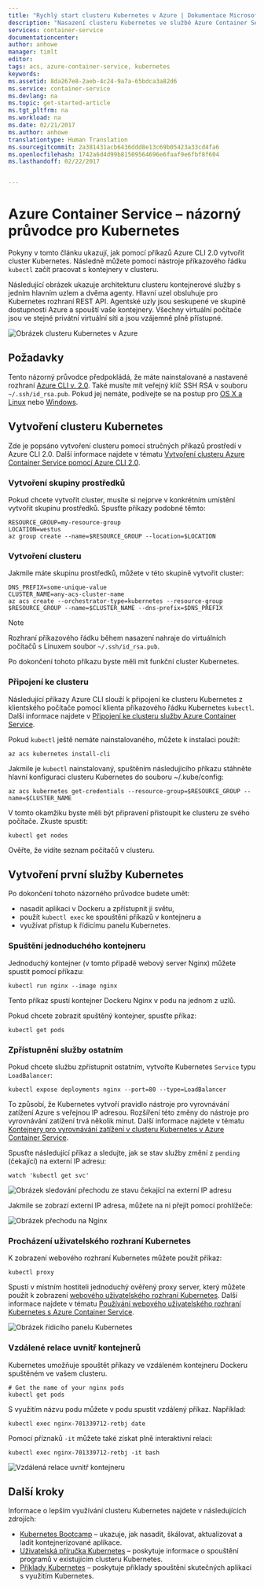 ```yaml
---
title: "Rychlý start clusteru Kubernetes v Azure | Dokumentace Microsoftu"
description: "Nasazení clusteru Kubernetes ve službě Azure Container Service a zahájení práce"
services: container-service
documentationcenter: 
author: anhowe
manager: timlt
editor: 
tags: acs, azure-container-service, kubernetes
keywords: 
ms.assetid: 8da267e8-2aeb-4c24-9a7a-65bdca3a82d6
ms.service: container-service
ms.devlang: na
ms.topic: get-started-article
ms.tgt_pltfrm: na
ms.workload: na
ms.date: 02/21/2017
ms.author: anhowe
translationtype: Human Translation
ms.sourcegitcommit: 2a381431acb6436ddd8e13c69b05423a33cd4fa6
ms.openlocfilehash: 1742a6d4d99b81509564696e6faaf9e6fbf8f604
ms.lasthandoff: 02/22/2017


---
```


# <a name="azure-container-service---kubernetes-walkthrough"></a>Azure Container Service – názorný průvodce pro Kubernetes


Pokyny v tomto článku ukazují, jak pomocí příkazů Azure CLI 2.0 vytvořit cluster Kubernetes. Následně můžete pomocí nástroje příkazového řádku `kubectl` začít pracovat s kontejnery v clusteru.

Následující obrázek ukazuje architekturu clusteru kontejnerové služby s jedním hlavním uzlem a dvěma agenty. Hlavní uzel obsluhuje pro Kubernetes rozhraní REST API. Agentské uzly jsou seskupené ve skupině dostupnosti Azure a spouští vaše kontejnery. Všechny virtuální počítače jsou ve stejné privátní virtuální síti a jsou vzájemně plně přístupné.

![Obrázek clusteru Kubernetes v Azure](media/container-service-kubernetes-walkthrough/kubernetes.png)

## <a name="prerequisites"></a>Požadavky
Tento názorný průvodce předpokládá, že máte nainstalované a nastavené rozhraní [Azure CLI v. 2.0](/cli/azure/install-az-cli2). Také musíte mít veřejný klíč SSH RSA v souboru `~/.ssh/id_rsa.pub`. Pokud jej nemáte, podívejte se na postup pro [OS X a Linux](../virtual-machines/virtual-machines-linux-mac-create-ssh-keys.md) nebo [Windows](../virtual-machines/virtual-machines-linux-ssh-from-windows.md).






## <a name="create-your-kubernetes-cluster"></a>Vytvoření clusteru Kubernetes

Zde je popsáno vytvoření clusteru pomocí stručných příkazů prostředí v Azure CLI 2.0. Další informace najdete v tématu [Vytvoření clusteru Azure Container Service pomocí Azure CLI 2.0](container-service-create-acs-cluster-cli.md).

### <a name="create-a-resource-group"></a>Vytvoření skupiny prostředků
Pokud chcete vytvořit cluster, musíte si nejprve v konkrétním umístění vytvořit skupinu prostředků. Spusťte příkazy podobné těmto:

```console
RESOURCE_GROUP=my-resource-group
LOCATION=westus
az group create --name=$RESOURCE_GROUP --location=$LOCATION
```

### <a name="create-a-cluster"></a>Vytvoření clusteru
Jakmile máte skupinu prostředků, můžete v této skupině vytvořit cluster:

```console
DNS_PREFIX=some-unique-value
CLUSTER_NAME=any-acs-cluster-name
az acs create --orchestrator-type=kubernetes --resource-group $RESOURCE_GROUP --name=$CLUSTER_NAME --dns-prefix=$DNS_PREFIX
```

> [!NOTE]
> Rozhraní příkazového řádku během nasazení nahraje do virtuálních počítačů s Linuxem soubor `~/.ssh/id_rsa.pub`.
>

Po dokončení tohoto příkazu byste měli mít funkční cluster Kubernetes.

### <a name="connect-to-the-cluster"></a>Připojení ke clusteru

Následující příkazy Azure CLI slouží k připojení ke clusteru Kubernetes z klientského počítače pomocí klienta příkazového řádku Kubernetes `kubectl`. Další informace najdete v [Připojení ke clusteru služby Azure Container Service](container-service-connect.md).

Pokud `kubectl` ještě nemáte nainstalovaného, můžete k instalaci použít:

```console
az acs kubernetes install-cli
```

Jakmile je `kubectl` nainstalovaný, spuštěním následujícího příkazu stáhněte hlavní konfiguraci clusteru Kubernetes do souboru ~/.kube/config:

```console
az acs kubernetes get-credentials --resource-group=$RESOURCE_GROUP --name=$CLUSTER_NAME
```

V tomto okamžiku byste měli být připravení přistoupit ke clusteru ze svého počítače. Zkuste spustit:
```console
kubectl get nodes
```

Ověřte, že vidíte seznam počítačů v clusteru.

## <a name="create-your-first-kubernetes-service"></a>Vytvoření první služby Kubernetes

Po dokončení tohoto názorného průvodce budete umět:
 * nasadit aplikaci v Dockeru a zpřístupnit ji světu,
 * použít `kubectl exec` ke spouštění příkazů v kontejneru a 
 * využívat přístup k řídicímu panelu Kubernetes.

### <a name="start-a-simple-container"></a>Spuštění jednoduchého kontejneru
Jednoduchý kontejner (v tomto případě webový server Nginx) můžete spustit pomocí příkazu:

```console
kubectl run nginx --image nginx
```

Tento příkaz spustí kontejner Dockeru Nginx v podu na jednom z uzlů.

Pokud chcete zobrazit spuštěný kontejner, spusťte příkaz:

```console
kubectl get pods
```

### <a name="expose-the-service-to-the-world"></a>Zpřístupnění služby ostatním
Pokud chcete službu zpřístupnit ostatním, vytvořte Kubernetes `Service` typu `LoadBalancer`:

```console
kubectl expose deployments nginx --port=80 --type=LoadBalancer
```

To způsobí, že Kubernetes vytvoří pravidlo nástroje pro vyrovnávání zatížení Azure s veřejnou IP adresou. Rozšíření této změny do nástroje pro vyrovnávání zatížení trvá několik minut. Další informace najdete v tématu [Kontejnery pro vyrovnávání zatížení v clusteru Kubernetes v Azure Container Service](container-service-kubernetes-load-balancing.md).

Spusťte následující příkaz a sledujte, jak se stav služby změní z `pending` (čekající) na externí IP adresu:

```console
watch 'kubectl get svc'
```

  ![Obrázek sledování přechodu ze stavu čekající na externí IP adresu](media/container-service-kubernetes-walkthrough/kubernetes-nginx3.png)

Jakmile se zobrazí externí IP adresa, můžete na ni přejít pomocí prohlížeče:

  ![Obrázek přechodu na Nginx](media/container-service-kubernetes-walkthrough/kubernetes-nginx4.png)  


### <a name="browse-the-kubernetes-ui"></a>Procházení uživatelského rozhraní Kubernetes
K zobrazení webového rozhraní Kubernetes můžete použít příkaz:

```console
kubectl proxy
```
Spustí v místním hostiteli jednoduchý ověřený proxy server, který můžete použít k zobrazení [webového uživatelského rozhraní Kubernetes](http://localhost:8001/ui). Další informace najdete v tématu [Používání webového uživatelského rozhraní Kubernetes s Azure Container Service](container-service-kubernetes-ui.md).

![Obrázek řídicího panelu Kubernetes](media/container-service-kubernetes-walkthrough/kubernetes-dashboard.png)

### <a name="remote-sessions-inside-your-containers"></a>Vzdálené relace uvnitř kontejnerů
Kubernetes umožňuje spouštět příkazy ve vzdáleném kontejneru Dockeru spuštěném ve vašem clusteru.

```console
# Get the name of your nginx pods
kubectl get pods
```

S využitím názvu podu můžete v podu spustit vzdálený příkaz.  Například:

```console
kubectl exec nginx-701339712-retbj date
```

Pomocí příznaků `-it` můžete také získat plně interaktivní relaci:

```console
kubectl exec nginx-701339712-retbj -it bash
```

![Vzdálená relace uvnitř kontejneru](media/container-service-kubernetes-walkthrough/kubernetes-remote.png)



## <a name="next-steps"></a>Další kroky

Informace o lepším využívání clusteru Kubernetes najdete v následujících zdrojích:

* [Kubernetes Bootcamp](https://katacoda.com/embed/kubernetes-bootcamp/1/) – ukazuje, jak nasadit, škálovat, aktualizovat a ladit kontejnerizované aplikace.
* [Uživatelská příručka Kubernetes](http://kubernetes.io/docs/user-guide/) – poskytuje informace o spouštění programů v existujícím clusteru Kubernetes.
* [Příklady Kubernetes](https://github.com/kubernetes/kubernetes/tree/master/examples) – poskytuje příklady spouštění skutečných aplikací s využitím Kubernetes.

